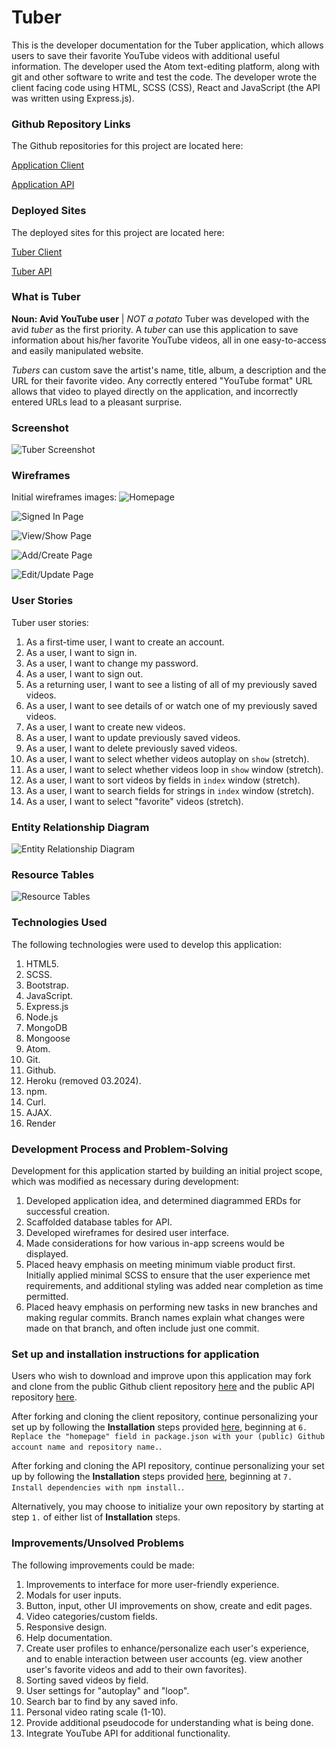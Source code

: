 # Tuber

This is the developer documentation for the Tuber application, which allows users to save their favorite YouTube videos with additional useful information. The developer used the Atom text-editing platform, along with git and other software to write and test the code. The developer wrote the client facing code using HTML, SCSS (CSS), React and JavaScript (the API was written using Express.js).

### Github Repository Links
The Github repositories for this project are located here:

[Application Client](https://github.com/carlojacob/tuber)

[Application API](https://github.com/carlojacob/tuber-api)

### Deployed Sites
The deployed sites for this project are located here:

[Tuber Client](https://carlojacob.github.io/tuber)

[Tuber API](https://tuber-api.onrender.com)

### What is Tuber
**Noun: Avid YouTube user** | *NOT a potato*
Tuber was developed with the avid *tuber* as the first priority. A *tuber* can use this application to save information about his/her favorite YouTube videos, all in one easy-to-access and easily manipulated website.

*Tubers* can custom save the artist's name, title, album, a description and the URL for their favorite video. Any correctly entered "YouTube format" URL allows that video to played directly on the application, and incorrectly entered URLs lead to a pleasant surprise.

### Screenshot
![Tuber Screenshot](https://i.imgur.com/exjZfTi.png)

### Wireframes
Initial wireframes images:
![Homepage](https://i.imgur.com/LOiXLnJ.jpg "Wireframe Homepage")

![Signed In Page](https://i.imgur.com/8KW5UoB.jpg "Wireframe Signed In Page")

![View/Show Page](https://i.imgur.com/HAlIvMU.jpg "Wireframe View/Show Page")

![Add/Create Page](https://i.imgur.com/8ETQIAy.jpg "Wireframe Add/Create Page")

![Edit/Update Page](https://i.imgur.com/XNktxI1.jpg "Wireframe Edit/Update Page")

### User Stories
Tuber user stories:
1. As a first-time user, I want to create an account.
2. As a user, I want to sign in.
3. As a user, I want to change my password.
4. As a user, I want to sign out.
5. As a returning user, I want to see a listing of all of my previously saved videos.
6. As a user, I want to see details of or watch one of my previously saved videos.
7. As a user, I want to create new videos.
8. As a user, I want to update previously saved videos.
9. As a user, I want to delete previously saved videos.
10. As a user, I want to select whether videos autoplay on `show` (stretch).
11. As a user, I want to select whether videos loop in `show` window (stretch).
12. As a user, I want to sort videos by fields in `index` window (stretch).
13. As a user, I want to search fields for strings in `index` window (stretch).
14. As a user, I want to select "favorite" videos (stretch).

### Entity Relationship Diagram
![Entity Relationship Diagram](https://i.imgur.com/rNElxUn.jpg "Entity Relationship Diagram")

### Resource Tables
![Resource Tables](https://i.imgur.com/Ytmx9vV.jpg "Resource Tables")

### Technologies Used
The following technologies were used to develop this application:
1. HTML5.
2. SCSS.
3. Bootstrap.
4. JavaScript.
5. Express.js
6. Node.js
7. MongoDB
8. Mongoose
9. Atom.
10. Git.
11. Github.
12. Heroku (removed 03.2024).
13. npm.
14. Curl.
15. AJAX.
16. Render

### Development Process and Problem-Solving
Development for this application started by building an initial project scope, which was modified as necessary during development:
1. Developed application idea, and determined diagrammed ERDs for successful creation.
2. Scaffolded database tables for API.
3. Developed wireframes for desired user interface.
4. Made considerations for how various in-app screens would be displayed.
5. Placed heavy emphasis on meeting minimum viable product first. Initially applied minimal SCSS to ensure that the user experience met requirements, and additional styling was added near completion as time permitted.
6. Placed heavy emphasis on performing new tasks in new branches and making regular commits. Branch names explain what changes were made on that branch, and often include just one commit.

### Set up and installation instructions for application

Users who wish to download and improve upon this application may fork and clone from the public Github client repository [here](https://github.com/carlojacob/tuber) and the public API repository [here](https://github.com/carlojacob/tuber-api).

After forking and cloning the client repository, continue personalizing your set up by following the **Installation** steps provided [here](https://git.generalassemb.ly/ga-wdi-boston/react-auth-template), beginning at `6. Replace the "homepage" field in package.json with your (public) Github account name and repository name.`.

After forking and cloning the API repository, continue personalizing your set up by following the **Installation** steps provided [here](https://git.generalassemb.ly/ga-wdi-boston/express-api-template#installation), beginning at `7. Install dependencies with npm install.`.

Alternatively, you may choose to initialize your own repository by starting at step `1.` of either list of **Installation** steps.

### Improvements/Unsolved Problems
The following improvements could be made:
1. Improvements to interface for more user-friendly experience.
2. Modals for user inputs.
3. Button, input, other UI improvements on show, create and edit pages.
4. Video categories/custom fields.
5. Responsive design.
6. Help documentation.
7. Create user profiles to enhance/personalize each user's experience, and to enable interaction between user accounts (eg. view another user's favorite videos and add to their own favorites).
8. Sorting saved videos by field.
9. User settings for "autoplay" and "loop".
10. Search bar to find by any saved info.
11. Personal video rating scale (1-10).
12. Provide additional pseudocode for understanding what is being done.
13. Integrate YouTube API for additional functionality.
